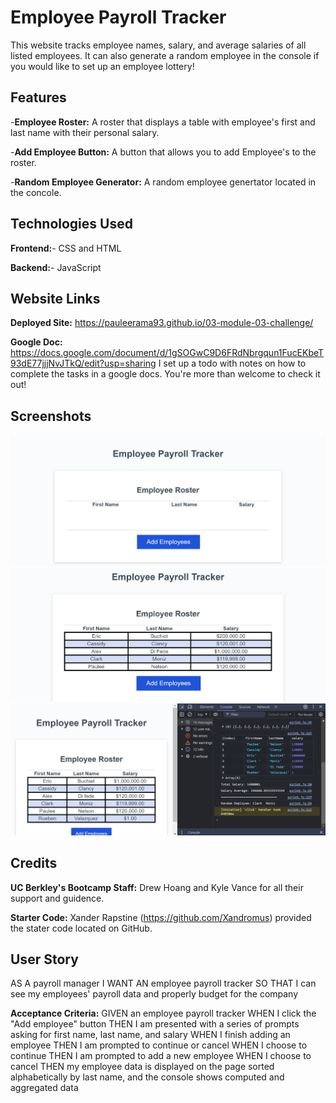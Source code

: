 # Employee Payroll Tracker
This website tracks employee names, salary, and average salaries of all listed employees. It can also generate a random employee in the console if you would like to set up an employee lottery!

## Features
-**Employee Roster:** A roster that displays a table with employee's first and last name with their personal salary.

-**Add Employee Button:** A button that allows you to add Employee's to the roster.

-**Random Employee Generator:** A random employee genertator located in the concole.

## Technologies Used
**Frontend:**- CSS and HTML

**Backend:**- JavaScript

## Website Links

**Deployed Site:** https://pauleerama93.github.io/03-module-03-challenge/

**Google Doc:** https://docs.google.com/document/d/1gSOGwC9D6FRdNbrgqun1FucEKbeT93dE77jjjNvJTkQ/edit?usp=sharing 
I set up a todo with notes on how to complete the tasks in a google docs. You're more than welcome to check it out!


## Screenshots
![Home Page](./assets/images/HomePage.png)
![Filled Out Page](./assets/images/FilledOutPage.png)
![Console Page](./assets/images/ConsolePage.png)

## Credits

**UC Berkley's Bootcamp Staff:** Drew Hoang and Kyle Vance for all their support and guidence. 

**Starter Code:** Xander Rapstine (https://github.com/Xandromus) provided the stater code located on GitHub.


## User Story 
AS A payroll manager
I WANT AN employee payroll tracker
SO THAT I can see my employees' payroll data and properly budget for the company

**Acceptance Criteria:**
GIVEN an employee payroll tracker
WHEN I click the "Add employee" button
THEN I am presented with a series of prompts asking for first name, last name, and salary
WHEN I finish adding an employee
THEN I am prompted to continue or cancel
WHEN I choose to continue
THEN I am prompted to add a new employee
WHEN I choose to cancel
THEN my employee data is displayed on the page sorted alphabetically by last name, and the console shows computed and aggregated data


